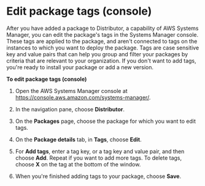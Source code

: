 # Edit package tags \(console\)<a name="distributor-working-with-packages-tags"></a>

After you have added a package to Distributor, a capability of AWS Systems Manager, you can edit the package's tags in the Systems Manager console\. These tags are applied to the package, and aren't connected to tags on the instances to which you want to deploy the package\. Tags are case sensitive key and value pairs that can help you group and filter your packages by criteria that are relevant to your organization\. If you don't want to add tags, you're ready to install your package or add a new version\.

**To edit package tags \(console\)**

1. Open the AWS Systems Manager console at [https://console\.aws\.amazon\.com/systems\-manager/](https://console.aws.amazon.com/systems-manager/)\.

1. In the navigation pane, choose **Distributor**\.

1. On the **Packages** page, choose the package for which you want to edit tags\.

1. On the **Package details** tab, in **Tags**, choose **Edit**\.

1. For **Add tags**, enter a tag key, or a tag key and value pair, and then choose **Add**\. Repeat if you want to add more tags\. To delete tags, choose **X** on the tag at the bottom of the window\.

1. When you're finished adding tags to your package, choose **Save**\.